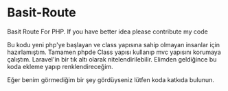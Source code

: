 # Basit-Route
Basit Route For PHP. If you have better idea please contribute my code

Bu kodu yeni php'ye başlayan ve class yapısına sahip olmayan insanlar için hazırlamıştım. Tamamen phpde Class yapısı kullanıp mvc yapısını korumaya çalıştım. Laravel'in bir tık altı olarak nitelendirilebilir. Elimden geldiğince bu koda ekleme yapıp renklendireceğim.

Eğer benim görmediğim bir şey gördüyseniz lütfen koda katkıda bulunun.
